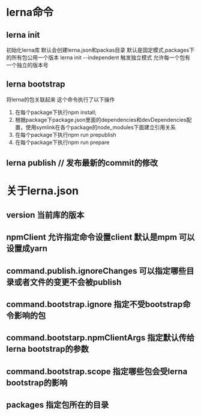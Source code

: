 # lerna命令
## lerna init  
初始化lerna库  默认会创建lerna.json和packas目录
默认是固定模式,packages下的所有包公用一个版本
lerna init  --independent 触发独立模式  允许每一个包有一个独立的版本号
## lerna bootstrap 
将lerna的包关联起来
这个命令执行了以下操作
1. 在每个package下执行npm install;
2. 根据package下package.json里面的dependencies和devDependencies配置，使用symlink在各个package的node_modules下面建立引用关系
3. 在每个package下执行npm run prepublish
4. 在每个package下执行npm run prepare

## lerna publish  // 发布最新的commit的修改




# 关于lerna.json
## version 当前库的版本
## npmClient 允许指定命令设置client 默认是mpm  可以设置成yarn
## command.publish.ignoreChanges 可以指定哪些目录或者文件的变更不会被publish
## command.bootstrap.ignore 指定不受bootstrap命令影响的包
## command.bootstarp.npmClientArgs  指定默认传给lerna bootstrap的参数
## command.bootstrap.scope 指定哪些包会受lerna bootstrap的影响
## packages  指定包所在的目录



